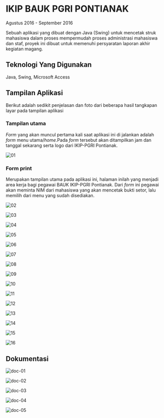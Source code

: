 # IKIP BAUK PGRI PONTIANAK

Agustus 2016 - September 2016

Sebuah aplikasi yang dibuat dengan Java (Swing) untuk mencetak struk mahasiswa dalam proses mempermudah proses administrasi mahasiswa dan staf, proyek ini dibuat untuk memenuhi persyaratan laporan akhir kegiatan magang.

## Teknologi Yang Digunakan

Java, Swing, Microsoft Access

## Tampilan Aplikasi

Berikut adalah sedikit penjelasan dan foto dari beberapa hasil tangkapan layar pada tampilan aplikasi

### Tampilan utama

_Form_ yang akan muncul pertama kali saat aplikasi ini di jalankan adalah _form_ menu utama/_home_.Pada _form_ tersebut akan ditampilkan jam dan tanggal sekarang serta logo dari IKIP-PGRI Pontianak.

![01](https://raw.githubusercontent.com/cacing69/cacing69.github.io/master/media/images/projects/001/01.png "image 01")

### Form print

Merupakan tampilan utama pada aplikasi ini, halaman inilah yang menjadi area kerja bagi pegawai BAUK IKIP-PGRI Pontianak. Dari _form_ ini pegawai akan meminta NIM dari mahasiswa yang akan mencetak bukti setor, lalu memilih dari menu yang sudah disediakan.

![02](https://raw.githubusercontent.com/cacing69/cacing69.github.io/master/media/images/projects/001/02.png "image 02")

![03](https://raw.githubusercontent.com/cacing69/cacing69.github.io/master/media/images/projects/001/03.png "image 03")

![04](https://raw.githubusercontent.com/cacing69/cacing69.github.io/master/media/images/projects/001/04.jpg "image 04")

![05](https://raw.githubusercontent.com/cacing69/cacing69.github.io/master/media/images/projects/001/05.png "image 05")

![06](https://raw.githubusercontent.com/cacing69/cacing69.github.io/master/media/images/projects/001/06.jpg "image 06")

![07](https://raw.githubusercontent.com/cacing69/cacing69.github.io/master/media/images/projects/001/07.png "image 07")

![08](https://raw.githubusercontent.com/cacing69/cacing69.github.io/master/media/images/projects/001/08.png "image 08")

![09](https://raw.githubusercontent.com/cacing69/cacing69.github.io/master/media/images/projects/001/09.png "image 09")

![10](https://raw.githubusercontent.com/cacing69/cacing69.github.io/master/media/images/projects/001/10.png "image 10")

![11](https://raw.githubusercontent.com/cacing69/cacing69.github.io/master/media/images/projects/001/11.png "image 11")

![12](https://raw.githubusercontent.com/cacing69/cacing69.github.io/master/media/images/projects/001/12.png "image 12")

![13](https://raw.githubusercontent.com/cacing69/cacing69.github.io/master/media/images/projects/001/13.png "image 13")

![14](https://raw.githubusercontent.com/cacing69/cacing69.github.io/master/media/images/projects/001/14.png "image 14")

![15](https://raw.githubusercontent.com/cacing69/cacing69.github.io/master/media/images/projects/001/15.png "image 15")

![16](https://raw.githubusercontent.com/cacing69/cacing69.github.io/master/media/images/projects/001/16.png "image 16")

## Dokumentasi

![doc-01](https://raw.githubusercontent.com/cacing69/cacing69.github.io/master/media/images/projects/001/doc-01.png "image 01")

![doc-02](https://raw.githubusercontent.com/cacing69/cacing69.github.io/master/media/images/projects/001/doc-02.png "image 02")

![doc-03](https://raw.githubusercontent.com/cacing69/cacing69.github.io/master/media/images/projects/001/doc-03.png "image 03")

![doc-04](https://raw.githubusercontent.com/cacing69/cacing69.github.io/master/media/images/projects/001/doc-04.png "image 04")

![doc-05](https://raw.githubusercontent.com/cacing69/cacing69.github.io/master/media/images/projects/001/doc-05.png "image 05")
